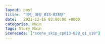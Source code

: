 ```yaml
---
layout: post
title:  "메인_회상_013~028장"
date:   2021-12-16 03:00:00 +0000
categories: Main
Tags: Story Main
SceneCode: ["scene_skip_cp013-028_q1_s10"]
---
```

